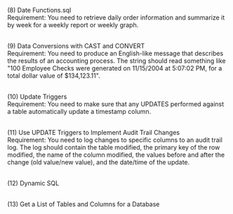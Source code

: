 (8) Date Functions.sql<br />
Requirement: You need to retrieve daily order information and summarize it by week for a weekly report or weekly graph.<br/><br/>

(9) Data Conversions with CAST and CONVERT<br/>
Requirement: You need to produce an English-like message that describes the results of an accounting process. The string should read something like "100 Employee Checks were generated on 11/15/2004 at 5:07:02 PM, for a total dollar value of $134,123.11".
<br/><br/>

(10) Update Triggers<br/>
Requirement: You need to make sure that any UPDATES performed against a table automatically update a timestamp column.<br/><br/>

(11) Use UPDATE Triggers to Implement Audit Trail Changes<br/>
Requirement: You need to log changes to specific columns to an audit trail log. The log should contain the table modified, the primary key of the row modified, the name of the column modified, the values before and after the change (old value/new value), and the date/time of the update.<br/><br/>

(12) Dynamic SQL<br/><br/>

(13) Get a List of Tables and Columns for a Database
